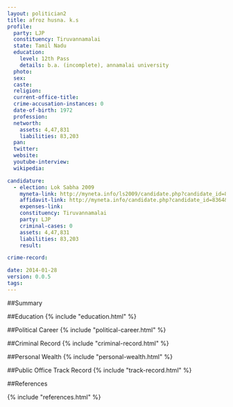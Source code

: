 ```yaml
---
layout: politician2
title: afroz husna. k.s
profile: 
  party: LJP
  constituency: Tiruvannamalai
  state: Tamil Nadu
  education: 
    level: 12th Pass
    details: b.a. (incomplete), annamalai university
  photo: 
  sex: 
  caste: 
  religion: 
  current-office-title: 
  crime-accusation-instances: 0
  date-of-birth: 1972
  profession: 
  networth: 
    assets: 4,47,831
    liabilities: 83,203
  pan: 
  twitter: 
  website: 
  youtube-interview: 
  wikipedia: 

candidature: 
  - election: Lok Sabha 2009
    myneta-link: http://myneta.info/ls2009/candidate.php?candidate_id=8364
    affidavit-link: http://myneta.info/candidate.php?candidate_id=8364&scan=original
    expenses-link: 
    constituency: Tiruvannamalai 
    party: LJP
    criminal-cases: 0
    assets: 4,47,831
    liabilities: 83,203
    result:  

crime-record: 

date: 2014-01-28
version: 0.0.5
tags: 
---
```

##Summary


##Education
{% include "education.html" %}


##Political Career
{% include "political-career.html" %}


##Criminal Record
{% include "criminal-record.html" %}


##Personal Wealth
{% include "personal-wealth.html" %}


##Public Office Track Record
{% include "track-record.html" %}


##References


{% include "references.html" %}